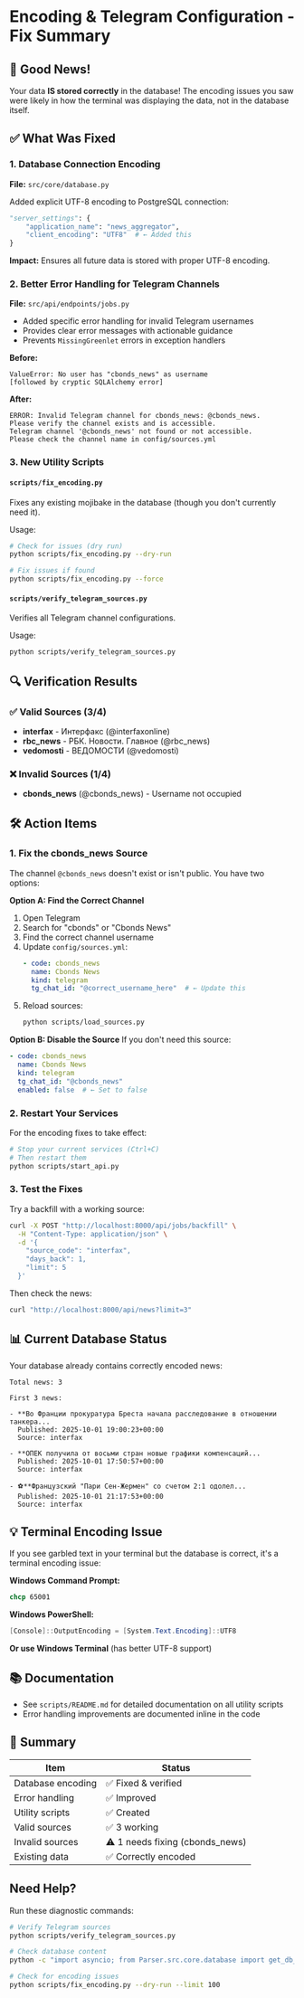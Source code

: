 # Encoding & Telegram Configuration - Fix Summary

## 🎉 Good News!

Your data **IS stored correctly** in the database! The encoding issues you saw were likely in how the terminal was displaying the data, not in the database itself.

## ✅ What Was Fixed

### 1. Database Connection Encoding
**File:** `src/core/database.py`

Added explicit UTF-8 encoding to PostgreSQL connection:
```python
"server_settings": {
    "application_name": "news_aggregator",
    "client_encoding": "UTF8"  # ← Added this
}
```

**Impact:** Ensures all future data is stored with proper UTF-8 encoding.

### 2. Better Error Handling for Telegram Channels
**File:** `src/api/endpoints/jobs.py`

- Added specific error handling for invalid Telegram usernames
- Provides clear error messages with actionable guidance
- Prevents `MissingGreenlet` errors in exception handlers

**Before:**
```
ValueError: No user has "cbonds_news" as username
[followed by cryptic SQLAlchemy error]
```

**After:**
```
ERROR: Invalid Telegram channel for cbonds_news: @cbonds_news.
Please verify the channel exists and is accessible.
Telegram channel '@cbonds_news' not found or not accessible.
Please check the channel name in config/sources.yml
```

### 3. New Utility Scripts

#### `scripts/fix_encoding.py`
Fixes any existing mojibake in the database (though you don't currently need it).

Usage:
```bash
# Check for issues (dry run)
python scripts/fix_encoding.py --dry-run

# Fix issues if found
python scripts/fix_encoding.py --force
```

#### `scripts/verify_telegram_sources.py`
Verifies all Telegram channel configurations.

Usage:
```bash
python scripts/verify_telegram_sources.py
```

## 🔍 Verification Results

### ✅ Valid Sources (3/4)
- **interfax** - Интерфакс (@interfaxonline)
- **rbc_news** - РБК. Новости. Главное (@rbc_news)
- **vedomosti** - ВЕДОМОСТИ (@vedomosti)

### ❌ Invalid Sources (1/4)
- **cbonds_news** (@cbonds_news) - Username not occupied

## 🛠️ Action Items

### 1. Fix the cbonds_news Source

The channel `@cbonds_news` doesn't exist or isn't public. You have two options:

**Option A: Find the Correct Channel**
1. Open Telegram
2. Search for "cbonds" or "Cbonds News"
3. Find the correct channel username
4. Update `config/sources.yml`:
   ```yaml
   - code: cbonds_news
     name: Cbonds News
     kind: telegram
     tg_chat_id: "@correct_username_here"  # ← Update this
   ```
5. Reload sources:
   ```bash
   python scripts/load_sources.py
   ```

**Option B: Disable the Source**
If you don't need this source:
```yaml
- code: cbonds_news
  name: Cbonds News
  kind: telegram
  tg_chat_id: "@cbonds_news"
  enabled: false  # ← Set to false
```

### 2. Restart Your Services

For the encoding fixes to take effect:
```bash
# Stop your current services (Ctrl+C)
# Then restart them
python scripts/start_api.py
```

### 3. Test the Fixes

Try a backfill with a working source:
```bash
curl -X POST "http://localhost:8000/api/jobs/backfill" \
  -H "Content-Type: application/json" \
  -d '{
    "source_code": "interfax",
    "days_back": 1,
    "limit": 5
  }'
```

Then check the news:
```bash
curl "http://localhost:8000/api/news?limit=3"
```

## 📊 Current Database Status

Your database already contains correctly encoded news:
```
Total news: 3

First 3 news:

- **Во Франции прокуратура Бреста начала расследование в отношении танкера...
  Published: 2025-10-01 19:00:23+00:00
  Source: interfax

- **ОПЕК получила от восьми стран новые графики компенсаций...
  Published: 2025-10-01 17:50:57+00:00
  Source: interfax

- ⚽️**Французский "Пари Сен-Жермен" со счетом 2:1 одолел...
  Published: 2025-10-01 21:17:53+00:00
  Source: interfax
```

## 💡 Terminal Encoding Issue

If you see garbled text in your terminal but the database is correct, it's a terminal encoding issue:

**Windows Command Prompt:**
```cmd
chcp 65001
```

**Windows PowerShell:**
```powershell
[Console]::OutputEncoding = [System.Text.Encoding]::UTF8
```

**Or use Windows Terminal** (has better UTF-8 support)

## 📚 Documentation

- See `scripts/README.md` for detailed documentation on all utility scripts
- Error handling improvements are documented inline in the code

## 🎯 Summary

| Item | Status |
|------|--------|
| Database encoding | ✅ Fixed & verified |
| Error handling | ✅ Improved |
| Utility scripts | ✅ Created |
| Valid sources | ✅ 3 working |
| Invalid sources | ⚠️ 1 needs fixing (cbonds_news) |
| Existing data | ✅ Correctly encoded |

## Need Help?

Run these diagnostic commands:

```bash
# Verify Telegram sources
python scripts/verify_telegram_sources.py

# Check database content
python -c "import asyncio; from Parser.src.core.database import get_db_session, init_db; from Parser.src.core.models import News; from sqlalchemy import select; from sqlalchemy.orm import selectinload; async def check(): await init_db(); async with get_db_session() as s: r = await s.execute(select(News).options(selectinload(News.source)).limit(3).order_by(News.detected_at.desc())); news = r.scalars().all(); print(f'\nTotal news: {len(news)}\n'); [print(f'- {n.title[:100]}\n  Source: {n.source.code}\n') for n in news]; asyncio.run(check())"

# Check for encoding issues
python scripts/fix_encoding.py --dry-run --limit 100
```


